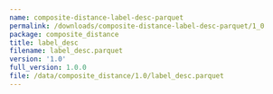 ```yaml
---
name: composite-distance-label-desc-parquet
permalink: /downloads/composite-distance-label-desc-parquet/1_0
package: composite_distance
title: label_desc
filename: label_desc.parquet
version: '1.0'
full_version: 1.0.0
file: /data/composite_distance/1.0/label_desc.parquet
---
```

